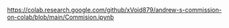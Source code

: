 https://colab.research.google.com/github/xVoid879/andrew-s-commission-on-colab/blob/main/Commision.ipynb
